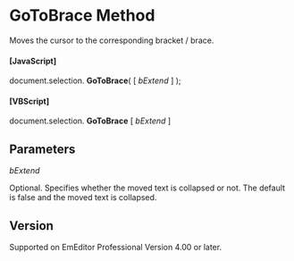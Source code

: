 # GoToBrace Method

Moves the cursor to the corresponding bracket / brace.

#### \[JavaScript\]

document.selection. **GoToBrace**( \[ _bExtend_ \] );

#### \[VBScript\]

document.selection. **GoToBrace** \[ _bExtend_ \]

## Parameters

_bExtend_

Optional. Specifies whether the moved text is collapsed or not. The default
is false and the moved text is collapsed.

## Version

Supported on EmEditor Professional Version 4.00 or later.